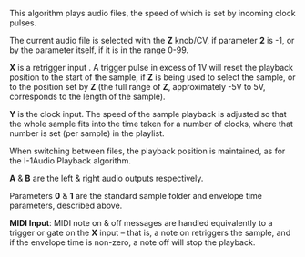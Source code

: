 This algorithm plays audio files, the speed of which is set by incoming clock pulses.

The current audio file is selected with the **Z** knob/CV, if parameter **2** is -1, or by the parameter itself, if it is in the
range 0-99.

**X** is a retrigger input . A trigger pulse in excess of 1V will reset the playback position to the start of the sample, if
**Z** is being used to select the sample, or to the position set by **Z** (the full range of **Z**, approximately -5V to 5V,
corresponds to the length of the sample).

**Y** is the clock input. The speed of the sample playback is adjusted so
that the whole sample fits into the time taken for a number of clocks,
where that number is set (per sample) in the playlist.

When switching between files, the playback position is maintained, as
for the I-1Audio Playback algorithm.

**A** & **B** are the left & right audio outputs respectively.

Parameters **0** & **1** are the standard sample folder and envelope time
parameters, described above.

**MIDI Input**: MIDI note on & off
messages are handled equivalently to a trigger or gate on the **X** input
– that is, a note on retriggers the sample, and if the envelope time
is non-zero, a note off will stop the playback.

